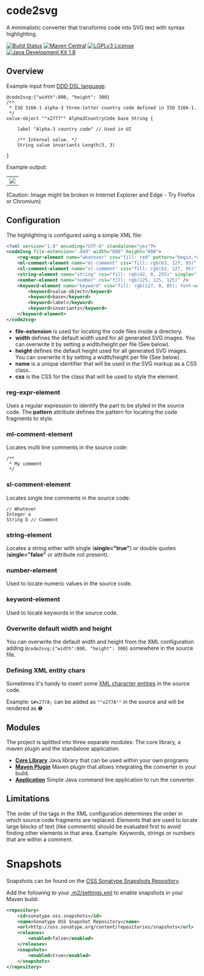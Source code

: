 # code2svg
A minimalistic converter that transforms code into SVG text with syntax highlighting.

[![Build Status](https://fuin-org.ci.cloudbees.com/job/code2svg/badge/icon)](https://fuin-org.ci.cloudbees.com/job/code2svg/)
[![Maven Central](https://maven-badges.herokuapp.com/maven-central/org.fuin/code2svg/badge.svg)](https://maven-badges.herokuapp.com/maven-central/org.fuin/code2svg/)
[![LGPLv3 License](http://img.shields.io/badge/license-LGPLv3-blue.svg)](https://www.gnu.org/licenses/lgpl.html)
[![Java Development Kit 1.8](https://img.shields.io/badge/JDK-1.8-green.svg)](http://www.oracle.com/technetwork/java/javase/downloads/jdk8-downloads-2133151.html)

## Overview
Example input from [DDD DSL language](https://github.com/fuinorg/org.fuin.dsl.ddd):
```
@code2svg:{"width":800, "height": 300}
/**
 * ISO 3166-1 alpha-3 three-letter country code defined in ISO 3166-1.
 */
value-object °°x2777°° Alpha3CountryCode base String {
    
    label "Alpha-3 country code" // Used in UI 
    
    /** Internal value. */
    String value invariants Length(3, 3)
    
}
```
Example output:
<table><tr><td><img src="https://cdn.rawgit.com/fuinorg/code2svg/089d2faa99e85b1e832a4a2c42b091a0aa9ee46b/example.ddd.svg"></td></tr></table>
(Caution: Image might be broken in Internet Explorer and Edge - Try Firefox or Chromium)

## Configuration

The highlighting is configured using a simple XML file:
```xml
<?xml version="1.0" encoding="UTF-8" standalone="yes"?>
<code2svg file-extension=".ddd" width="800" height="800">
	<reg-expr-element name="whatever" css="fill: red" pattern="begin.*end" />
	<ml-comment-element name="ml-comment" css="fill: rgb(63, 127, 95)" />
	<sl-comment-element name="sl-comment" css="fill: rgb(63, 127, 95)" />
	<string-element name="string" css="fill: rgb(42, 0, 255)" single="false" />
	<number-element name="number" css="fill: rgb(125, 125, 125)" />
	<keyword-element name="keyword" css="fill: rgb(127, 0, 85); font-weight: bold">
		<keyword>value-object</keyword>
		<keyword>base</keyword>
		<keyword>label</keyword>
		<keyword>invariants</keyword>
	</keyword-element>
</code2svg>
```
- **file-extension** is used for locating the code files inside a directory.
- **width** defines the default width used for all generated SVG images. You can overwrite it by setting a width/height per file (See below). 
- **height** defines the default height used for all generated SVG images. You can overwrite it by setting a width/height per file (See below).
- **name** is a unique identifier that will be used in the SVG markup as a CSS class.
- **css** is the CSS  for the class that will be used to style the element.

### reg-expr-element
Uses a regular expression to identify the part to be styled in the source code.
The **pattern** attribute defines the pattern for locating the code fragments to style.

### ml-comment-element
Locates multi line comments in the source code: 
```
/**
 * My comment
 */ 
```

### sl-comment-element
Locates single line comments in the source code:
```
// Whatever
Integer a
String b // Comment
```

### string-element
Locates a string either with single (**single="true"**) or double quotes (**single="false"** or attribute not present).

### number-element
Used to locate numeric values in the source code.

### keyword-element
Used to locate keywords in the source code.

### Overwrite default width and height
You can overwrite the default width and height from the XML configuration adding ``@code2svg:{"width":800, "height": 300}`` somewhere in the source file.

### Defining XML entity chars
Sometimes it's handy to insert some [XML character entities](https://www.w3schools.com/charsets/ref_utf_dingbats.asp) in the source code.

Example: ``&#x277A;`` can be added as ``°°x277A°°`` in the source and will be rendered as &#x277A;

## Modules
The project is splitted into three separate modules: The core library, a maven plugin and the standalone application.

- **[Core Library](core)** Java library that can be used within your own programs
- **[Maven Plugin](maven-plugin)** Maven plugin that allows integrating the converter in your build.
- **[Application](app)** Simple Java command line application to run the converter.

## Limitations
The order of the tags in the XML configuration determines the order in which source code fragments are replaced.
Elements that are used to locate large blocks of text (like comments) should be evaluated first to avoid finding other elements in that area.
Example: Keywords, strings or numbers that are within a comment.  

Snapshots
=========

Snapshots can be found on the [OSS Sonatype Snapshots Repository](http://oss.sonatype.org/content/repositories/snapshots/org/fuin "Snapshot Repository"). 

Add the following to your [.m2/settings.xml](http://maven.apache.org/ref/3.2.1/maven-settings/settings.html "Reference configuration") to enable snapshots in your Maven build:

```xml
<repository>
    <id>sonatype.oss.snapshots</id>
    <name>Sonatype OSS Snapshot Repository</name>
    <url>http://oss.sonatype.org/content/repositories/snapshots</url>
    <releases>
        <enabled>false</enabled>
    </releases>
    <snapshots>
        <enabled>true</enabled>
    </snapshots>
</repository>
```
